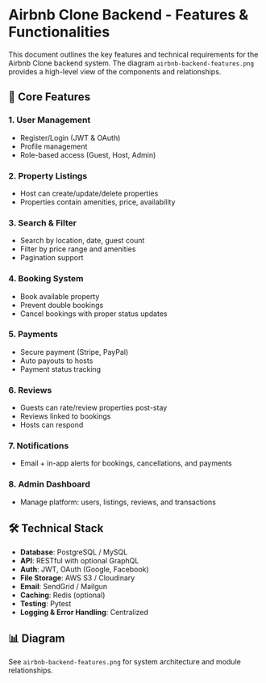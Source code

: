 # Airbnb Clone Backend - Features & Functionalities

This document outlines the key features and technical requirements for the Airbnb Clone backend system. The diagram `airbnb-backend-features.png` provides a high-level view of the components and relationships.

## 🎯 Core Features

### 1. User Management
- Register/Login (JWT & OAuth)
- Profile management
- Role-based access (Guest, Host, Admin)

### 2. Property Listings
- Host can create/update/delete properties
- Properties contain amenities, price, availability

### 3. Search & Filter
- Search by location, date, guest count
- Filter by price range and amenities
- Pagination support

### 4. Booking System
- Book available property
- Prevent double bookings
- Cancel bookings with proper status updates

### 5. Payments
- Secure payment (Stripe, PayPal)
- Auto payouts to hosts
- Payment status tracking

### 6. Reviews
- Guests can rate/review properties post-stay
- Reviews linked to bookings
- Hosts can respond

### 7. Notifications
- Email + in-app alerts for bookings, cancellations, and payments

### 8. Admin Dashboard
- Manage platform: users, listings, reviews, and transactions

## 🛠️ Technical Stack
- **Database**: PostgreSQL / MySQL
- **API**: RESTful with optional GraphQL
- **Auth**: JWT, OAuth (Google, Facebook)
- **File Storage**: AWS S3 / Cloudinary
- **Email**: SendGrid / Mailgun
- **Caching**: Redis (optional)
- **Testing**: Pytest
- **Logging & Error Handling**: Centralized

## 📊 Diagram
See `airbnb-backend-features.png` for system architecture and module relationships.
